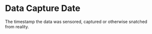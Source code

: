 # Data Capture Date

The timestamp the data was sensored, captured or otherwise snatched from reality.